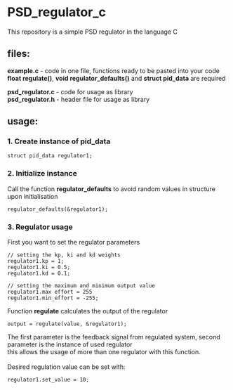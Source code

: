 # PSD_regulator_c
This repository is a simple PSD regulator in  the language C
## files:
**example.c** - code in one file, functions ready to be pasted into your code <br />
**float regulate()**, **void regulator_defaults()** and **struct pid_data** are required <br />

**psd_regulator.c** - code for usage as library <br />
**psd_regulator.h** - header file for usage as library

## usage:

### 1. Create instance of **pid_data**
```
struct pid_data regulator1;
```
### 2. Initialize instance
Call the function **regulator_defaults** to avoid random values in structure upon initialisation
```
regulator_defaults(&regulator1);
```
### 3. Regulator usage
First you want to set the regulator parameters
```
// setting the kp, ki and kd weights 
regulator1.kp = 1;
regulator1.ki = 0.5;
regulator1.kd = 0.1;

// setting the maximum and minimum output value
regulator1.max effort = 255
regulator1.min_effort = -255;
```
Function **regulate** calculates the output of the regulator
```
output = regulate(value, &regulator1);
```
The first parameter is the feedback signal from regulated system, second parameter is the instance of used regulator <br />
this allows the usage of more than one regulator with this function.<br />
<br />
Desired regulation value can be set with:
```
regulator1.set_value = 10;
```





